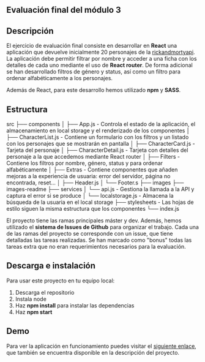 ## Evaluación final del módulo 3

## Descripción

El ejercicio de evaluación final consiste en desarrollar en **React** una aplicación que devuelve inicialmente 20 personajes de la [rickandmortyapi](#https://rickandmortyapi.com/documentation/). La aplicación debe permitir filtrar por nombre y acceder a una ficha con los detalles de cada uno mediante el uso de **React router**. De forma adicional se han desarrollado filtros de género y status, así como un filtro para ordenar alfabéticamente a los personajes.

Además de React, para este desarrollo hemos utilizado **npm** y **SASS**.

## Estructura

src
├── components
│ ├── App.js - Controla el estado de la aplicación, el almacenamiento en local storage y el renderizado de los componentes
│ ├── CharacterList.js - Contiene un formulario con los filtros y un listado con los personajes que se mostrarán en pantalla
│ ├── CharacterCard.js - Tarjeta del personaje
│ ├── CharacterDetail.js - Tarjeta con detalles del personaje a la que accedemos mediante React router
│ ├── Filters - Contiene los filtros por nombre, género, status y para ordenar alfabéticamente
│ ├── Extras - Contiene componentes que añaden mejoras a la experiencia de usuaria: error del servidor, página no encontrada, reset...
│ ├── Header.js
│ └── Footer.s
├── images
├── images-readme
├── services
│ └── api.js - Gestiona la llamada a la API y captura el error si se produce
│ └── localstorage.js - Almacena la búsqueda de la usuaria en el local storage
├── stylesheets - Las hojas de estilo siguen la misma estructura que los componentes
└── index.js

El proyecto tiene las ramas principales máster y dev. Además, hemos utilizado el **sistema de Issues de Github** para organizar el trabajo. Cada una de las ramas del proyecto se corresponde con un issue, que tiene detalladas las tareas realizadas. Se han marcado como "bonus" todas las tareas extra que no eran requerimientos necesarios para la evaluación.

## Descarga e instalación

Para usar este proyecto en tu equipo local:

1. Descarga el repositorio
2. Instala node
3. Haz **npm install** para instalar las dependencias
4. Haz **npm start**

## Demo

Para ver la aplicación en funcionamiento puedes visitar el [siguiente enlace](#https://beta.adalab.es/modulo-3-evaluacion-final-evaferrerasbr/#/), que también se encuentra disponible en la descripción del proyecto.
